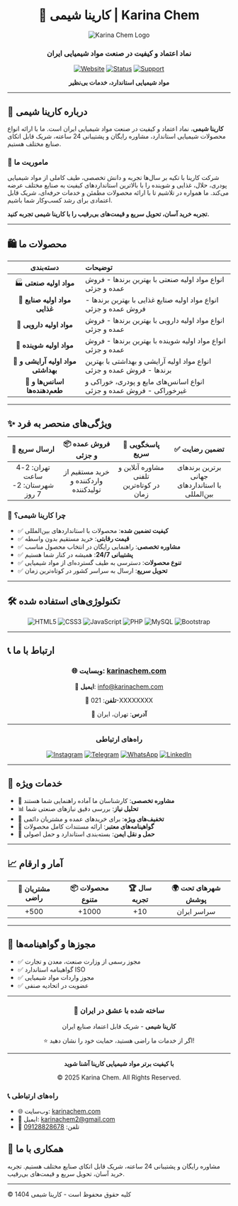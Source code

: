 <div align="center">

# 🧪 کارینا شیمی | Karina Chem

![Karina Chem Logo](https://karinachem.com/wp-content/uploads/2025/06/karinalogo-2.png)

### نماد اعتماد و کیفیت در صنعت مواد شیمیایی ایران

[![Website](https://img.shields.io/badge/🌐_Website-karinachem.com-2C5F2D?style=for-the-badge)](https://karinachem.com)
[![Status](https://img.shields.io/badge/وضعیت-فعال-success?style=for-the-badge)]()
[![Support](https://img.shields.io/badge/پشتیبانی-24/7-blue?style=for-the-badge)]()

**مواد شیمیایی استاندارد، خدمات بی‌نظیر**

</div>

---

## 📜 درباره کارینا شیمی

**کارینا شیمی**، نماد اعتماد و کیفیت در صنعت مواد شیمیایی ایران است. ما با ارائه انواع محصولات شیمیایی استاندارد، مشاوره رایگان و پشتیبانی 24 ساعته، شریک قابل اتکای صنایع مختلف هستیم. 

### 🎯 ماموریت ما

شرکت کارینا با تکیه بر سال‌ها تجربه و دانش تخصصی، طیف کاملی از مواد شیمیایی پودری، حلال، غذایی و شوینده را با بالاترین استانداردهای کیفیت به صنایع مختلف عرضه می‌کند. ما همواره در تلاشیم تا با ارائه محصولات مطمئن و خدمات حرفه‌ای، شریک قابل اعتمادی برای رشد کسب‌وکار شما باشیم.

**تجربه خرید آسان، تحویل سریع و قیمت‌های بی‌رقیب را با کارینا شیمی تجربه کنید.**

---

## 🛍️ محصولات ما

<div align="center">

| دسته‌بندی | توضیحات |
|:---:|:---|
| 🏭 **مواد اولیه صنعتی** | انواع مواد اولیه صنعتی با بهترین برندها - فروش عمده و جزئی |
| 🍎 **مواد اولیه صنایع غذایی** | انواع مواد اولیه صنایع غذایی با بهترین برندها - فروش عمده و جزئی |
| 💊 **مواد اولیه دارویی** | انواع مواد اولیه دارویی با بهترین برندها - فروش عمده و جزئی |
| 🧼 **مواد اولیه شوینده** | انواع مواد اولیه شوینده با بهترین برندها - فروش عمده و جزئی |
| 💄 **مواد اولیه آرایشی و بهداشتی** | انواع مواد اولیه آرایشی و بهداشتی با بهترین برندها - فروش عمده و جزئی |
| 🌸 **اسانس‌ها و طعم‌دهنده‌ها** | انواع اسانس‌های مایع و پودری، خوراکی و غیرخوراکی - فروش عمده و جزئی |

</div>

---

## ✨ ویژگی‌های منحصر به فرد

<div align="center">

| 🚚 ارسال سریع | 📦 فروش عمده و جزئی | 💬 پاسخگویی سریع | ✅ تضمین رضایت |
|:---:|:---:|:---:|:---:|
| تهران: 2-4 ساعت<br>شهرستان: 2-7 روز | خرید مستقیم از<br>وارد‌کننده و تولیدکننده | مشاوره آنلاین و تلفنی<br>در کوتاه‌ترین زمان | برترین برندهای جهانی<br>با استانداردهای بین‌المللی |

</div>

### 🌟 چرا کارینا شیمی؟

- ✅ **کیفیت تضمین شده**: محصولات با استانداردهای بین‌المللی
- ✅ **قیمت رقابتی**: خرید مستقیم بدون واسطه
- ✅ **مشاوره تخصصی**: راهنمایی رایگان در انتخاب محصول مناسب
- ✅ **پشتیبانی 24/7**: همیشه در کنار شما هستیم
- ✅ **تنوع محصولات**: دسترسی به طیف گسترده‌ای از مواد شیمیایی
- ✅ **تحویل سریع**: ارسال به سراسر کشور در کوتاه‌ترین زمان

---

## 🛠️ تکنولوژی‌های استفاده شده

<div align="center">

![HTML5](https://img.shields.io/badge/HTML5-E34F26?style=for-the-badge&logo=html5&logoColor=white)
![CSS3](https://img.shields.io/badge/CSS3-1572B6?style=for-the-badge&logo=css3&logoColor=white)
![JavaScript](https://img.shields.io/badge/JavaScript-F7DF1E?style=for-the-badge&logo=javascript&logoColor=black)
![PHP](https://img.shields.io/badge/PHP-777BB4?style=for-the-badge&logo=php&logoColor=white)
![MySQL](https://img.shields.io/badge/MySQL-4479A1?style=for-the-badge&logo=mysql&logoColor=white)
![Bootstrap](https://img.shields.io/badge/Bootstrap-7952B3?style=for-the-badge&logo=bootstrap&logoColor=white)

</div>

---

## 📞 ارتباط با ما

<div align="center">

### 🌐 **وبسایت**: [karinachem.com](https://karinachem.com)

📧 **ایمیل**: info@karinachem.com

📱 **تلفن**: 021-XXXXXXXX

📍 **آدرس**: تهران، ایران

---

### راه‌های ارتباطی

[![Instagram](https://img.shields.io/badge/Instagram-E4405F?style=for-the-badge&logo=instagram&logoColor=white)](https://instagram.com/karinachem)
[![Telegram](https://img.shields.io/badge/Telegram-26A5E4?style=for-the-badge&logo=telegram&logoColor=white)](https://t.me/karinachem)
[![WhatsApp](https://img.shields.io/badge/WhatsApp-25D366?style=for-the-badge&logo=whatsapp&logoColor=white)](https://wa.me/989XXXXXXXXX)
[![LinkedIn](https://img.shields.io/badge/LinkedIn-0A66C2?style=for-the-badge&logo=linkedin&logoColor=white)](https://linkedin.com/company/karinachem)

</div>

---

## 🎯 خدمات ویژه

- 🔬 **مشاوره تخصصی**: کارشناسان ما آماده راهنمایی شما هستند
- 📊 **تحلیل نیاز**: بررسی دقیق نیازهای صنعتی شما
- 🎁 **تخفیف‌های ویژه**: برای خریدهای عمده و مشتریان دائمی
- 📝 **گواهینامه‌های معتبر**: ارائه مستندات کامل محصولات
- 🚛 **حمل و نقل ایمن**: بسته‌بندی استاندارد و حمل اصولی

---

## 📈 آمار و ارقام

<div align="center">

| 👥 مشتریان راضی | 📦 محصولات متنوع | 🏆 سال تجربه | 🌍 شهرهای تحت پوشش |
|:---:|:---:|:---:|:---:|
| +500 | +1000 | +10 | سراسر ایران |

</div>

---

## 📜 مجوزها و گواهینامه‌ها

- ✅ مجوز رسمی از وزارت صنعت، معدن و تجارت
- ✅ گواهینامه استاندارد ISO
- ✅ مجوز واردات مواد شیمیایی
- ✅ عضویت در اتحادیه صنفی

---

<div align="center">

### 💚 ساخته شده با عشق در ایران

**کارینا شیمی** - شریک قابل اعتماد صنایع ایران

⭐ اگر از خدمات ما راضی هستید، حمایت خود را نشان دهید!

---

**با کیفیت برتر مواد شیمیایی کارینا آشنا شوید**

© 2025 Karina Chem. All Rights Reserved.

</div>

### 📞 راه‌های ارتباطی
- 🌐 وب‌سایت: [karinachem.com](https://karinachem.com/)
- 📧 ایمیل: [karinachem2@gmail.com](mailto:karinachem2@gmail.com)
- 📱 تلفن: [09128828678](tel:+989128828678)

## 🤝 همکاری با ما

مشاوره رایگان و پشتیبانی 24 ساعته، شریک قابل اتکای صنایع مختلف هستیم. تجربه خرید آسان، تحویل سریع و قیمت‌های بی‌رقیب.


---
© کلیه حقوق محفوظ است - کارینا شیمی 1404
